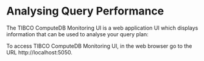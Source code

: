# Analysing Query Performance

The TIBCO ComputeDB Monitoring UI is a web application UI which displays information that can be used to analyse your query plan:

To access TIBCO ComputeDB Monitoring UI, in the web browser go to the URL http://localhost:5050.
